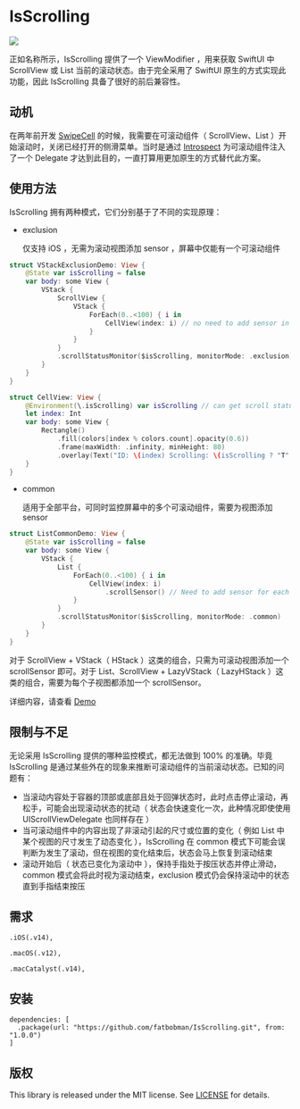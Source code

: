 # IsScrolling

![](https://img.shields.io/badge/Platform%20Compatibility-iOS%20|%20macOS%20|%20macCatalyst-red)

正如名称所示，IsScrolling 提供了一个 ViewModifier ，用来获取 SwiftUI 中 ScrollView 或 List 当前的滚动状态。由于完全采用了 SwiftUI 原生的方式实现此功能，因此 IsScrolling 具备了很好的前后兼容性。

## 动机

在两年前开发 [SwipeCell](https://github.com/fatbobman/SwipeCell) 的时候，我需要在可滚动组件（ ScrollView、List ）开始滚动时，关闭已经打开的侧滑菜单。当时是通过  [Introspect](https://github.com/siteline/SwiftUI-Introspect.git) 为可滚动组件注入了一个 Delegate 才达到此目的，一直打算用更加原生的方式替代此方案。 

## 使用方法

IsScrolling 拥有两种模式，它们分别基于了不同的实现原理：

* exclusion

  仅支持 iOS ，无需为滚动视图添加 sensor ，屏幕中仅能有一个可滚动组件

```swift
struct VStackExclusionDemo: View {
    @State var isScrolling = false
    var body: some View {
        VStack {
            ScrollView {
                VStack {
                    ForEach(0..<100) { i in
                        CellView(index: i) // no need to add sensor in exclusion mode
                    }
                }
            }
            .scrollStatusMonitor($isScrolling, monitorMode: .exclusion) // add scrollStatusMonitor to get scroll status
        }
    }
}

struct CellView: View {
    @Environment(\.isScrolling) var isScrolling // can get scroll status in scrollable content
    let index: Int
    var body: some View {
        Rectangle()
            .fill(colors[index % colors.count].opacity(0.6))
            .frame(maxWidth: .infinity, minHeight: 80)
            .overlay(Text("ID: \(index) Scrolling: \(isScrolling ? "T" : "F")"))
    }
}
```

* common

  适用于全部平台，可同时监控屏幕中的多个可滚动组件，需要为视图添加 sensor

```swift
struct ListCommonDemo: View {
    @State var isScrolling = false
    var body: some View {
        VStack {
            List {
                ForEach(0..<100) { i in
                    CellView(index: i)
                        .scrollSensor() // Need to add sensor for each subview
                }
            }
            .scrollStatusMonitor($isScrolling, monitorMode: .common)
        }
    }
}
```

对于 ScrollView + VStack（ HStack ）这类的组合，只需为可滚动视图添加一个 scrollSensor 即可。对于 List、ScrollView + LazyVStack（ LazyHStack ）这类的组合，需要为每个子视图都添加一个 scrollSensor。

详细内容，请查看 [Demo](https://github.com/fatbobman/IsScrolling/tree/main/Demo)

## 限制与不足

无论采用 IsScrolling 提供的哪种监控模式，都无法做到 100% 的准确。毕竟 IsScrolling 是通过某些外在的现象来推断可滚动组件的当前滚动状态。已知的问题有：

* 当滚动内容处于容器的顶部或底部且处于回弹状态时，此时点击停止滚动，再松手，可能会出现滚动状态的扰动（ 状态会快速变化一次，此种情况即使使用 UIScrollViewDelegate 也同样存在 ）
* 当可滚动组件中的内容出现了非滚动引起的尺寸或位置的变化（ 例如 List 中某个视图的尺寸发生了动态变化 ），IsScrolling 在 common 模式下可能会误判断为发生了滚动，但在视图的变化结束后，状态会马上恢复到滚动结束
* 滚动开始后（ 状态已变化为滚动中 ），保持手指处于按压状态并停止滑动，common 模式会将此时视为滚动结束，exclusion 模式仍会保持滚动中的状态直到手指结束按压

## 需求

```
.iOS(.v14),

.macOS(.v12),

.macCatalyst(.v14),
```

## 安装

```
dependencies: [
  .package(url: "https://github.com/fatbobman/IsScrolling.git", from: "1.0.0")
]
```

## 版权

This library is released under the MIT license. See [LICENSE](https://github.com/fatbobman/IsScrolling/blob/main/LICENSE) for details.
